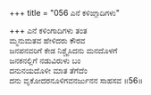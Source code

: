 +++
title = "056 ಎನೆ ಕಳಿಙ್ಗಾದಿಗಳು"

+++
ಎನೆ ಕಳಿಂಗಾದಿಗಳು ತಂತ  
ಮ್ಮನುಮತವ ಹೇಳಿದರು ಕೌರವ  
ಜನಪನವರಿಗೆ ಕೇಡ ನಿಶ್ಚೈಸಿದನು ಮನದೊಳಗೆ   
ಜನಕನಲ್ಲಿಗೆ ನಡುವಿರುಳು ಬಂ  
ದನುನಯದೊಳೀ ಮಾತ ತೆಗೆದೆಂ  
ದನು ವೃಕೋದರನೂಳಿಗವನರ್ಜುನನ ಸಾಹಸವ     ॥56॥
